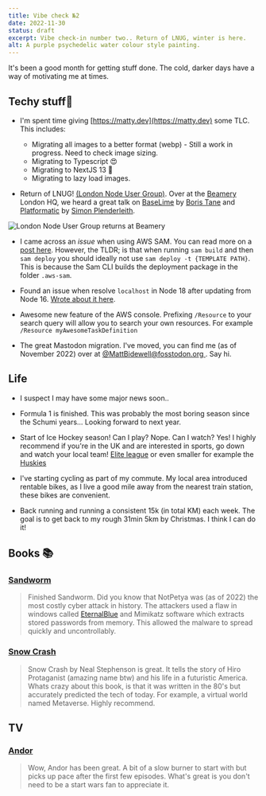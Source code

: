 ```yaml
---
title: Vibe check №2
date: 2022-11-30
status: draft
excerpt: Vibe check-in number two.. Return of LNUG, winter is here.
alt: A purple psychedelic water colour style painting.
---
```


It's been a good month for getting stuff done. The cold, darker days have a way of motivating me at times.

## Techy stuff🤖

- I'm spent time giving [https://matty.dev](https://matty.dev) some TLC. This includes:
  - Migrating all images to a better format (webp) - Still a work in progress. Need to check image sizing.
  - Migrating to Typescript 😍
  - Migrating to NextJS 13 🧪
  - Migrating to lazy load images.

- Return of LNUG! [(London Node User Group)](https://lnug.org/). Over at the [Beamery](https://beamery.com/) London HQ, we heard a great talk on [BaseLime](https://baselime.io/) by [Boris Tane](https://twitter.com/BorisTane) and [Platformatic](https://platformatic.dev/) by [Simon Plenderleith](https://twitter.com/simonplend).

![London Node User Group returns at Beamery](/../../assets/images/2022-11-30-just-vibes-2/LNUG-meetup.webp)

- I came across an _issue_ when using AWS SAM. You can read more on a [post here](/posts/2022-11-06-aws-sam-cli). However, the TLDR; is that when running `sam build` and then `sam deploy` you should ideally not use `sam deploy -t {TEMPLATE PATH}`. This is because the Sam CLI builds the deployment package in the folder `.aws-sam`.

- Found an issue when resolve `localhost` in Node 18 after updating from Node 16. [Wrote about it here](/posts/2022-11-24-migration-from-node16-to-18).

- Awesome new feature of the AWS console. Prefixing `/Resource` to your search query will allow you to search your own resources. For example `/Resource myAwesomeTaskDefinition`

- The great Mastodon migration. I've moved, you can find me (as of November 2022) over at [@MattBidewell@fosstodon.org
](https://fosstodon.org/@MattBidewell). Say hi.

## Life

- I suspect I may have some major news soon..

- Formula 1 is finished. This was probably the most boring season since the Schumi years... Looking forward to next year.

- Start of Ice Hockey season! Can I play? Nope. Can I watch? Yes! I highly recommend if you're in the UK and are interested in sports, go down and watch your local team! [Elite league](https://www.eliteleague.co.uk/) or even smaller for example the [Huskies](https://haringeyhuskies.com/)

- I've starting cycling as part of my commute. My local area introduced rentable bikes, as I live a good mile away from the nearest train station, these bikes are convenient.

- Back running and running a consistent 15k (in total KM) each week. The goal is to get back to my rough 31min 5km by Christmas. I think I can do it!

## Books 📚

### [Sandworm](https://www.penguinrandomhouse.com/books/597684/sandworm-by-andy-greenberg/)
>Finished Sandworm. Did you know that NotPetya was (as of 2022) the most costly cyber attack in history. The attackers used a flaw in windows called [EternalBlue](https://en.wikipedia.org/wiki/EternalBlue) and Mimikatz software which extracts stored passwords from memory. This allowed the malware to spread quickly and uncontrollably.

### [Snow Crash](https://www.goodreads.com/book/show/40651883-snow-crash)
>Snow Crash by Neal Stephenson is great. It tells the story of Hiro Protaganist (amazing name btw) and his life in a futuristic America. Whats crazy about this book, is that it was written in the 80's but accurately predicted the tech of today. For example, a virtual world named Metaverse. Highly recommend.

## TV

### [Andor](https://en.wikipedia.org/wiki/Andor_(TV_series))

>Wow, Andor has been great. A bit of a slow burner to start with but picks up pace after the first few episodes. What's great is you don't need to be a start wars fan to appreciate it.
